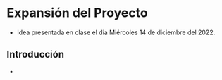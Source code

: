 # Expansión del Proyecto
- Idea presentada en clase el dia Miércoles 14 de diciembre del 2022.
## Introducción
-
